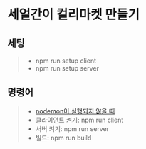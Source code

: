 # 세얼간이 컬리마켓 만들기
## 세팅
> * npm run setup client
> * npm run setup server
## 명령어
> * [nodemon이 실행되지 않을 때](https://velog.io/@kimy/VS-CODE-supervisor-nodemon-%EC%98%A4%EB%A5%98-ps1-%ED%8C%8C%EC%9D%BC%EC%9D%84-%EB%A1%9C%EB%93%9C%ED%95%A0-%EC%88%98-%EC%97%86%EC%8A%B5%EB%8B%88%EB%8B%A4)
> * 클라이언트 켜기: npm run client
> * 서버 켜기: npm run server
> * 빌드: npm run build
